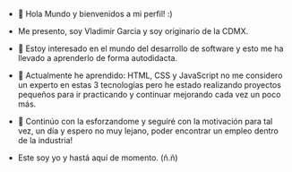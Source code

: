 - 👋 Hola Mundo y bienvenidos a mi perfil! :)

- Me presento, soy Vladimir Garcia y soy originario de la CDMX.

- 👀 Estoy interesado en el mundo del desarrollo de software y esto me ha llevado a aprenderlo de forma autodidacta.
 
- 🌱 Actualmente he aprendido: HTML, CSS y JavaScript no me considero un experto en estas 3 tecnologías pero he estado realizando proyectos pequeños para ir practicando y continuar mejorando cada vez un poco más.

- 💞️ Continúo con la esforzandome y seguiré con la motivación para tal vez, un día y espero no muy lejano, poder encontrar un empleo dentro de la industria!

- Este soy yo y hastá aquí de momento. (ñ.ñ)
